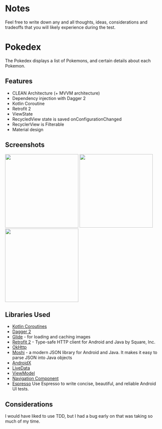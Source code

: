 # Notes

Feel free to write down any and all thoughts, ideas, considerations and tradeoffs that you will likely experience during the test.

# Pokedex
The Pokedex displays a list of Pokemons, and certain details about each Pokemon.

## Features
* CLEAN Architecture (+ MVVM architecture)
* Dependency injection with Dagger 2
* Kotlin Coroutine
* Retrofit 2
* ViewState
* RecycledView state is saved onConfigurationChanged
* RecyclerView is Filterable
* Material design

## Screenshots
<img src="../master/designs/list.png" width="240"> <img src="../master/designs/search.png" width="240"> <img src="../master/designs/detail.png" width="240">

## Libraries Used
* [Kotlin Coroutines](https://github.com/Kotlin/kotlinx.coroutines)
* [Dagger 2](https://github.com/google/dagger)
* [Glide](https://github.com/bumptech/glide) - for loading and caching images
* [Retrofit 2](https://github.com/square/retrofit) - Type-safe HTTP client for Android and Java by Square, Inc.
* [OkHttp](https://github.com/square/okhttp)
* [Moshi](https://github.com/square/moshi) - a modern JSON library for Android and Java. It makes it easy to parse JSON into Java objects
* [AndroidX](https://developer.android.com/jetpack/androidx/)
* [LiveData](https://developer.android.com/topic/libraries/architecture/livedata)
* [ViewModel](https://developer.android.com/topic/libraries/architecture/viewmodel)
* [Navigation Component](https://developer.android.com/guide/navigation)
* [Espresso](https://developer.android.com/training/testing/espresso/) Use Espresso to write concise, beautiful, and reliable Android UI tests.

## Considerations
I would have liked to use TDD, but I had a bug early on that was taking so much of my time.
